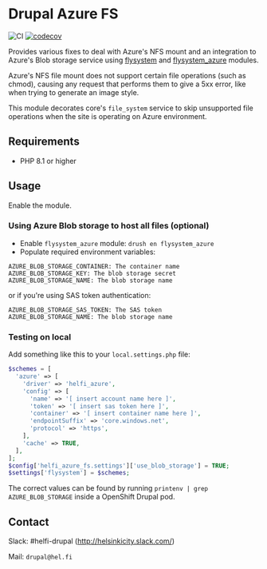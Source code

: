 # Drupal Azure FS

![CI](https://github.com/City-of-Helsinki/drupal-module-helfi-azure-fs/workflows/CI/badge.svg) [![codecov](https://codecov.io/gh/City-of-Helsinki/drupal-module-helfi-azure-fs/branch/main/graph/badge.svg?token=46YWS8J8NN)](https://codecov.io/gh/City-of-Helsinki/drupal-module-helfi-azure-fs)

Provides various fixes to deal with Azure's NFS mount and an integration to Azure's Blob storage service using [flysystem](https://www.drupal.org/project/flysystem) and [flysystem_azure](https://www.drupal.org/project/flysystem_azure) modules.

Azure's NFS file mount does not support certain file operations (such as chmod), causing any request that performs them to give a 5xx error, like when trying to generate an image style.

This module decorates core's `file_system` service to skip unsupported file operations when the site is operating on Azure environment.

## Requirements

- PHP 8.1 or higher

## Usage

Enable the module.

### Using Azure Blob storage to host all files (optional)

- Enable `flysystem_azure` module: `drush en flysystem_azure`
- Populate required environment variables:
```
AZURE_BLOB_STORAGE_CONTAINER: The container name
AZURE_BLOB_STORAGE_KEY: The blob storage secret
AZURE_BLOB_STORAGE_NAME: The blob storage name
```

or if you're using SAS token authentication:

```
AZURE_BLOB_STORAGE_SAS_TOKEN: The SAS token
AZURE_BLOB_STORAGE_NAME: The blob storage name
```

### Testing on local

Add something like this to your `local.settings.php` file:

```php
$schemes = [
  'azure' => [
    'driver' => 'helfi_azure',
    'config' => [
      'name' => '[ insert account name here ]',
      'token' => '[ insert sas token here ]',
      'container' => '[ insert container name here ]',
      'endpointSuffix' => 'core.windows.net',
      'protocol' => 'https',
    ],
    'cache' => TRUE,
  ],
];
$config['helfi_azure_fs.settings']['use_blob_storage'] = TRUE;
$settings['flysystem'] = $schemes;
```

The correct values can be found by running `printenv | grep AZURE_BLOB_STORAGE` inside a OpenShift Drupal pod.

## Contact

Slack: #helfi-drupal (http://helsinkicity.slack.com/)

Mail: `drupal@hel.fi`
